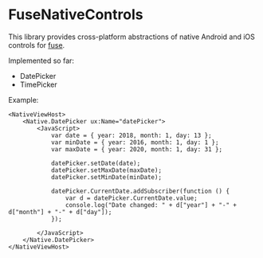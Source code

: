 # FuseNativeControls

This library provides cross-platform abstractions of native Android and iOS controls for [fuse](www.fusetools.com).

Implemented so far:
- DatePicker
- TimePicker

Example:

	<NativeViewHost>
		<Native.DatePicker ux:Name="datePicker">
			<JavaScript>
				var date = { year: 2018, month: 1, day: 13 };
				var minDate = { year: 2016, month: 1, day: 1 };
				var maxDate = { year: 2020, month: 1, day: 31 };

				datePicker.setDate(date);
				datePicker.setMaxDate(maxDate);
				datePicker.setMinDate(minDate);
				
				datePicker.CurrentDate.addSubscriber(function () {
					var d = datePicker.CurrentDate.value;
					console.log("Date changed: " + d["year"] + "-" + d["month"] + "-" + d["day"]);
				});

			</JavaScript>
		</Native.DatePicker>
	</NativeViewHost>
